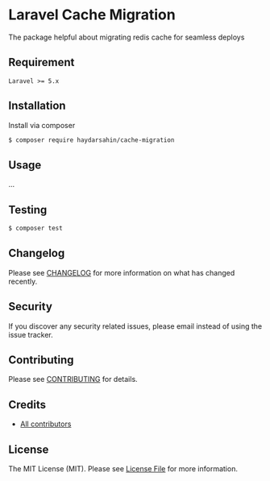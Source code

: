 # Laravel Cache Migration

The package helpful about migrating redis cache for seamless deploys

## Requirement

```
Laravel >= 5.x
```

## Installation

Install via composer

```bash
$ composer require haydarsahin/cache-migration
```

## Usage

...

## Testing

``` bash
$ composer test
```

## Changelog

Please see [CHANGELOG](CHANGELOG.md) for more information on what has changed recently.

## Security

If you discover any security related issues, please email instead of using the issue tracker.

## Contributing

Please see [CONTRIBUTING](CONTRIBUTING.md) for details.

## Credits

- [All contributors](https://github.com/haydar/cache-migration/graphs/contributors)

## License

The MIT License (MIT). Please see [License File](LICENSE) for more information.
